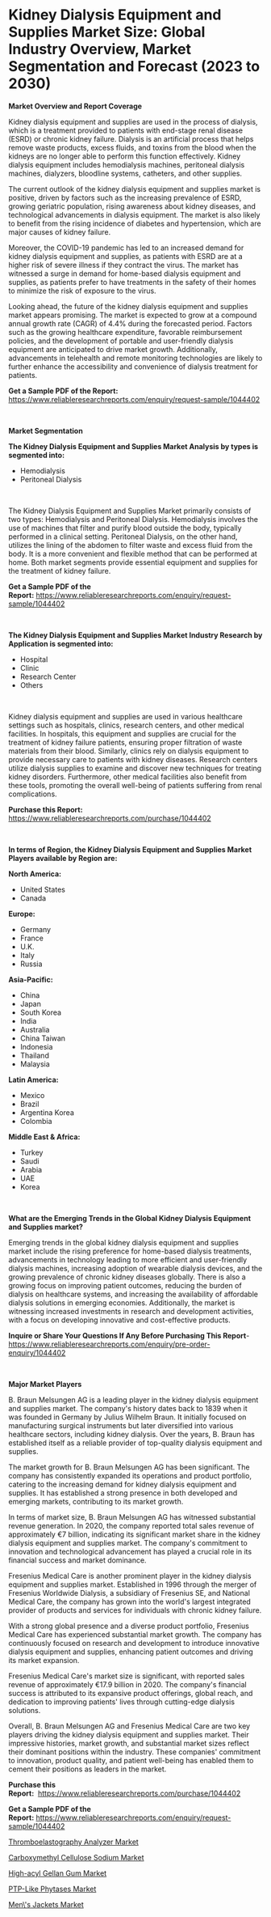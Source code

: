 <p><h1>Kidney Dialysis Equipment and Supplies Market Size: Global Industry Overview, Market Segmentation and Forecast (2023 to 2030)</h1></p><p><strong>Market Overview and Report Coverage</strong></p>
<p><p>Kidney dialysis equipment and supplies are used in the process of dialysis, which is a treatment provided to patients with end-stage renal disease (ESRD) or chronic kidney failure. Dialysis is an artificial process that helps remove waste products, excess fluids, and toxins from the blood when the kidneys are no longer able to perform this function effectively. Kidney dialysis equipment includes hemodialysis machines, peritoneal dialysis machines, dialyzers, bloodline systems, catheters, and other supplies.</p><p>The current outlook of the kidney dialysis equipment and supplies market is positive, driven by factors such as the increasing prevalence of ESRD, growing geriatric population, rising awareness about kidney diseases, and technological advancements in dialysis equipment. The market is also likely to benefit from the rising incidence of diabetes and hypertension, which are major causes of kidney failure.</p><p>Moreover, the COVID-19 pandemic has led to an increased demand for kidney dialysis equipment and supplies, as patients with ESRD are at a higher risk of severe illness if they contract the virus. The market has witnessed a surge in demand for home-based dialysis equipment and supplies, as patients prefer to have treatments in the safety of their homes to minimize the risk of exposure to the virus.</p><p>Looking ahead, the future of the kidney dialysis equipment and supplies market appears promising. The market is expected to grow at a compound annual growth rate (CAGR) of 4.4% during the forecasted period. Factors such as the growing healthcare expenditure, favorable reimbursement policies, and the development of portable and user-friendly dialysis equipment are anticipated to drive market growth. Additionally, advancements in telehealth and remote monitoring technologies are likely to further enhance the accessibility and convenience of dialysis treatment for patients.</p></p>
<p><strong>Get a Sample PDF of the Report:</strong> <a href="https://www.reliableresearchreports.com/enquiry/request-sample/1044402">https://www.reliableresearchreports.com/enquiry/request-sample/1044402</a></p>
<p>&nbsp;</p>
<p><strong>Market Segmentation</strong></p>
<p><strong>The Kidney Dialysis Equipment and Supplies Market Analysis by types is segmented into:</strong></p>
<p><ul><li>Hemodialysis</li><li>Peritoneal Dialysis</li></ul></p>
<p>&nbsp;</p>
<p><p>The Kidney Dialysis Equipment and Supplies Market primarily consists of two types: Hemodialysis and Peritoneal Dialysis. Hemodialysis involves the use of machines that filter and purify blood outside the body, typically performed in a clinical setting. Peritoneal Dialysis, on the other hand, utilizes the lining of the abdomen to filter waste and excess fluid from the body. It is a more convenient and flexible method that can be performed at home. Both market segments provide essential equipment and supplies for the treatment of kidney failure.</p></p>
<p><strong>Get a Sample PDF of the Report:</strong>&nbsp;<a href="https://www.reliableresearchreports.com/enquiry/request-sample/1044402">https://www.reliableresearchreports.com/enquiry/request-sample/1044402</a></p>
<p>&nbsp;</p>
<p><strong>The Kidney Dialysis Equipment and Supplies Market Industry Research by Application is segmented into:</strong></p>
<p><ul><li>Hospital</li><li>Clinic</li><li>Research Center</li><li>Others</li></ul></p>
<p>&nbsp;</p>
<p><p>Kidney dialysis equipment and supplies are used in various healthcare settings such as hospitals, clinics, research centers, and other medical facilities. In hospitals, this equipment and supplies are crucial for the treatment of kidney failure patients, ensuring proper filtration of waste materials from their blood. Similarly, clinics rely on dialysis equipment to provide necessary care to patients with kidney diseases. Research centers utilize dialysis supplies to examine and discover new techniques for treating kidney disorders. Furthermore, other medical facilities also benefit from these tools, promoting the overall well-being of patients suffering from renal complications.</p></p>
<p><strong>Purchase this Report:</strong>&nbsp; <a href="https://www.reliableresearchreports.com/purchase/1044402">https://www.reliableresearchreports.com/purchase/1044402</a></p>
<p>&nbsp;</p>
<p><strong>In terms of Region, the Kidney Dialysis Equipment and Supplies Market Players available by Region are:</strong></p>
<p>
    <p> <strong> North America: </strong>
        <ul>
            <li>United States</li>
            <li>Canada</li>
        </ul>
        </p> 
    <p> <strong> Europe: </strong>
        <ul>
            <li>Germany</li>
            <li>France</li>
            <li>U.K.</li>
            <li>Italy</li>
            <li>Russia</li>
        </ul>
        </p> 
    <p> <strong> Asia-Pacific: </strong>
        <ul>
            <li>China</li>
            <li>Japan</li>
            <li>South Korea</li>
            <li>India</li>
            <li>Australia</li>
            <li>China Taiwan</li>
            <li>Indonesia</li>
            <li>Thailand</li>
            <li>Malaysia</li>
        </ul>
        </p> 
    <p> <strong> Latin America: </strong>
        <ul>
            <li>Mexico</li>
            <li>Brazil</li>
            <li>Argentina Korea</li>
            <li>Colombia</li>
        </ul>
        </p> 
    <p> <strong> Middle East & Africa: </strong>
        <ul>
            <li>Turkey</li>
            <li>Saudi</li>
            <li>Arabia</li>
            <li>UAE</li>
            <li>Korea</li>
        </ul>
    </p>
    </p>
<p>&nbsp;</p>
<p><strong>What are the Emerging Trends in the Global Kidney Dialysis Equipment and Supplies market?</strong></p>
<p><p>Emerging trends in the global kidney dialysis equipment and supplies market include the rising preference for home-based dialysis treatments, advancements in technology leading to more efficient and user-friendly dialysis machines, increasing adoption of wearable dialysis devices, and the growing prevalence of chronic kidney diseases globally. There is also a growing focus on improving patient outcomes, reducing the burden of dialysis on healthcare systems, and increasing the availability of affordable dialysis solutions in emerging economies. Additionally, the market is witnessing increased investments in research and development activities, with a focus on developing innovative and cost-effective products.</p></p>
<p><strong>Inquire or Share Your Questions If Any Before Purchasing This Report</strong>- <a href="https://www.reliableresearchreports.com/enquiry/pre-order-enquiry/1044402">https://www.reliableresearchreports.com/enquiry/pre-order-enquiry/1044402</a></p>
<p>&nbsp;</p>
<p><strong>Major Market Players</strong></p>
<p><p>B. Braun Melsungen AG is a leading player in the kidney dialysis equipment and supplies market. The company's history dates back to 1839 when it was founded in Germany by Julius Wilhelm Braun. It initially focused on manufacturing surgical instruments but later diversified into various healthcare sectors, including kidney dialysis. Over the years, B. Braun has established itself as a reliable provider of top-quality dialysis equipment and supplies.</p><p>The market growth for B. Braun Melsungen AG has been significant. The company has consistently expanded its operations and product portfolio, catering to the increasing demand for kidney dialysis equipment and supplies. It has established a strong presence in both developed and emerging markets, contributing to its market growth.</p><p>In terms of market size, B. Braun Melsungen AG has witnessed substantial revenue generation. In 2020, the company reported total sales revenue of approximately €7 billion, indicating its significant market share in the kidney dialysis equipment and supplies market. The company's commitment to innovation and technological advancement has played a crucial role in its financial success and market dominance.</p><p>Fresenius Medical Care is another prominent player in the kidney dialysis equipment and supplies market. Established in 1996 through the merger of Fresenius Worldwide Dialysis, a subsidiary of Fresenius SE, and National Medical Care, the company has grown into the world's largest integrated provider of products and services for individuals with chronic kidney failure.</p><p>With a strong global presence and a diverse product portfolio, Fresenius Medical Care has experienced substantial market growth. The company has continuously focused on research and development to introduce innovative dialysis equipment and supplies, enhancing patient outcomes and driving its market expansion.</p><p>Fresenius Medical Care's market size is significant, with reported sales revenue of approximately €17.9 billion in 2020. The company's financial success is attributed to its expansive product offerings, global reach, and dedication to improving patients' lives through cutting-edge dialysis solutions.</p><p>Overall, B. Braun Melsungen AG and Fresenius Medical Care are two key players driving the kidney dialysis equipment and supplies market. Their impressive histories, market growth, and substantial market sizes reflect their dominant positions within the industry. These companies' commitment to innovation, product quality, and patient well-being has enabled them to cement their positions as leaders in the market.</p></p>
<p><strong>Purchase this Report:</strong>&nbsp;&nbsp;<a href="https://www.reliableresearchreports.com/purchase/1044402">https://www.reliableresearchreports.com/purchase/1044402</a></p>
<p></p>
<p><strong>Get a Sample PDF of the Report:</strong>&nbsp;<a href="https://www.reliableresearchreports.com/enquiry/request-sample/1044402">https://www.reliableresearchreports.com/enquiry/request-sample/1044402</a></p>
<p><p><a href="https://www.linkedin.com/pulse/thromboelastography-analyzer-market-research-report-unlocks-g8kpc/">Thromboelastography Analyzer Market</a></p><p><a href="https://github.com/ChiragRP21/Market-Research-Report-List-1/blob/main/carboxymethyl-cellulose-sodium-market.md">Carboxymethyl Cellulose Sodium Market</a></p><p><a href="https://github.com/Chiragrp22/Market-Research-Report-List-1/blob/main/high-acyl-gellan-gum-market.md">High-acyl Gellan Gum Market</a></p><p><a href="https://medium.com/@stoneernser2023/ptp-like-phytases-market-analysis-and-sze-forecasted-for-period-from-2023-to-2030-804ce36779d3">PTP-Like Phytases Market</a></p><p><a href="https://issuu.com/reportprime-2/docs/mens-jackets-market-size-2030.pptx?fr=xKAE9_zU1NQ">Men\'s Jackets Market</a></p></p>